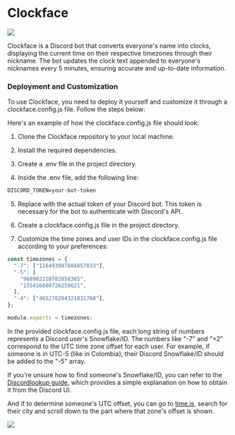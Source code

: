 # Clockface

<img src="https://i.imgur.com/LKITHzs.png">

Clockface is a Discord bot that converts everyone's name into clocks, displaying the current time on their respective timezones through their nickname. The bot updates the clock text appended to everyone's nicknames every 5 minutes, ensuring accurate and up-to-date information.

### Deployment and Customization

To use Clockface, you need to deploy it yourself and customize it through a clockface.config.js file. Follow the steps below:

Here's an example of how the clockface.config.js file should look:

1. Clone the Clockface repository to your local machine.

2. Install the required dependencies.

3. Create a .env file in the project directory.

4. Inside the .env file, add the following line:

```txt
DISCORD_TOKEN=your-bot-token
```
5. Replace <your-bot-token> with the actual token of your Discord bot. This token is necessary for the bot to authenticate with Discord's API.

6. Create a clockface.config.js file in the project directory.

7. Customize the time zones and user IDs in the clockface.config.js file according to your preferences:

```js
const timezones = {
  "-7": ["116493987804857033"],
  "-5": [
    "968982210782858365",
    "155416880726258621",
  ],
  "-4": ["465276284321831768"],
};

module.exports = timezones;
```

In the provided clockface.config.js file, each long string of numbers represents a Discord user's Snowflake/ID. The numbers like "-7" and "+2" correspond to the UTC time zone offset for each user. For example, if someone is in UTC-5 (like in Colombia), their Discord Snowflake/ID should be added to the "-5" array.

If you're unsure how to find someone's Snowflake/ID, you can refer to the [Discordlookup guide](https://discordlookup.com/help#what-is-a-snowflake-and-how-do-i-find-one), which provides a simple explanation on how to obtain it from the Discord UI.

And if to determine someone's UTC offset, you can go to [time.is](https://time.is), search for their city and scroll down to the part where that zone's offset is shown.

<img src="https://i.imgur.com/ib5MZYK.png">